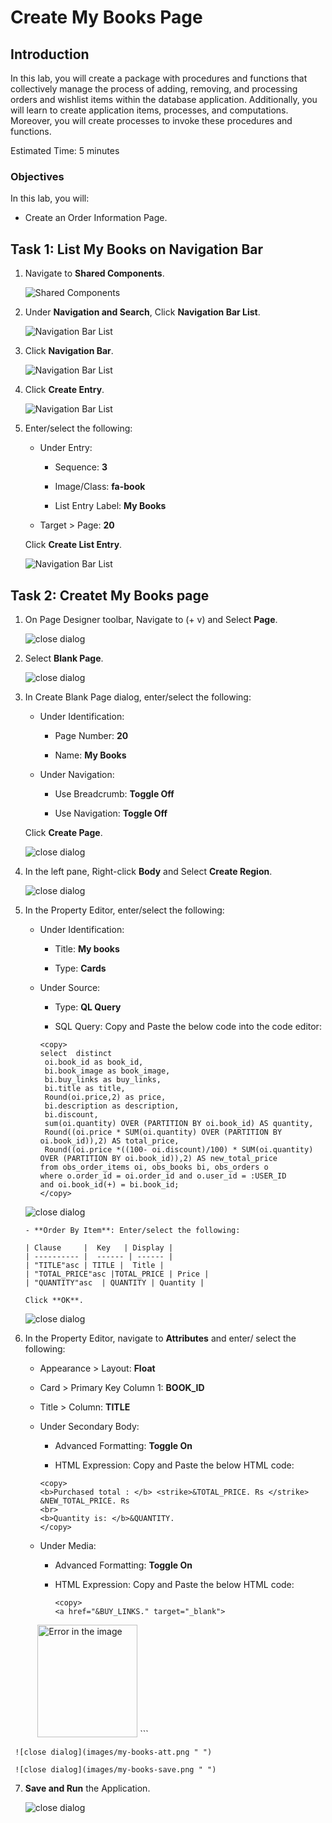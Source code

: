 # Create My Books Page

## Introduction
In this lab, you will create a package with procedures and functions that collectively manage the process of adding, removing, and processing orders and wishlist items within the database application. Additionally, you will learn to create application items, processes, and computations. Moreover, you will create processes to invoke these procedures and functions.

Estimated Time: 5 minutes

### Objectives
In this lab, you will:

- Create an Order Information Page.

## Task 1: List My Books on Navigation Bar

1. Navigate to **Shared Components**.

    ![Shared Components](images/sc-3.png " ")

2. Under **Navigation and Search**, Click **Navigation Bar List**.

    ![Navigation Bar List](images/nav-bar-list1.png " ")

3. Click **Navigation Bar**.

    ![Navigation Bar List](images/nav-bar1.png " ")

4. Click **Create Entry**.

    ![Navigation Bar List](images/create-entry1.png " ")

5. Enter/select the following:

    - Under Entry:

       - Sequence: **3**

       - Image/Class: **fa-book**

       - List Entry Label: **My Books**

    - Target > Page: **20**

    Click **Create List Entry**.

    ![Navigation Bar List](images/create-list-entry1.png " ")

## Task 2: Createt My Books page

1. On Page Designer toolbar, Navigate to (+ v) and Select **Page**.

    ![close dialog](images/create-page3.png " ")

2. Select **Blank Page**.

    ![close dialog](images/order-info-blank.png " ")

3. In Create Blank Page dialog, enter/select the following:

    - Under Identification:

        - Page Number: **20**

        - Name: **My Books**

    - Under Navigation:

        - Use Breadcrumb: **Toggle Off**

        - Use Navigation: **Toggle Off**

    Click **Create Page**.

   ![close dialog](images/my-books-page.png " ")

4. In the left pane, Right-click **Body** and Select **Create Region**.

    ![close dialog](images/my-books-region.png " ")

5. In the Property Editor, enter/select the following:

    - Under Identification:

        - Title: **My books**

        - Type: **Cards**

    - Under Source:

        - Type: **QL Query**

        - SQL Query: Copy and Paste the below code into the code editor:

        ```
        <copy>
        select  distinct
         oi.book_id as book_id,
         bi.book_image as book_image,
         bi.buy_links as buy_links,
         bi.title as title,
         Round(oi.price,2) as price,
         bi.description as description,
         bi.discount,
         sum(oi.quantity) OVER (PARTITION BY oi.book_id) AS quantity,
         Round((oi.price * SUM(oi.quantity) OVER (PARTITION BY oi.book_id)),2) AS total_price,
         Round((oi.price *((100- oi.discount)/100) * SUM(oi.quantity) OVER (PARTITION BY oi.book_id)),2) AS new_total_price
       from obs_order_items oi, obs_books bi, obs_orders o
       where o.order_id = oi.order_id and o.user_id = :USER_ID
       and oi.book_id(+) = bi.book_id;
       </copy>
       ```

    ![close dialog](images/my-books-details.png " ")

       - **Order By Item**: Enter/select the following:

       | Clause     |  Key   | Display |
       | ---------- |  ------ | ------ |
       | "TITLE"asc | TITLE |  Title |
       | "TOTAL_PRICE"asc |TOTAL_PRICE | Price |
       | "QUANTITY"asc  | QUANTITY | Quantity |

       Click **OK**.

    ![close dialog](images/order-by-item3.png " ")   

6. In the Property Editor, navigate to **Attributes** and enter/ select the following:

    - Appearance > Layout: **Float**

    - Card > Primary Key Column 1: **BOOK_ID**

    - Title > Column: **TITLE**

    - Under Secondary Body:

        - Advanced Formatting: **Toggle On**

        - HTML Expression: Copy and Paste the below HTML code:
        ```
       <copy>
       <b>Purchased total : </b> <strike>&TOTAL_PRICE. Rs </strike> &NEW_TOTAL_PRICE. Rs
       <br>
       <b>Quantity is: </b>&QUANTITY.
       </copy>
       ```
    - Under Media:

        - Advanced Formatting: **Toggle On**

        - HTML Expression: Copy and Paste the below HTML code:
           ```
           <copy>
           <a href="&BUY_LINKS." target="_blank">
           <img src="&BOOK_IMAGE." width="160rem" height="180   rem" alt="Error in the image">
          </copy>
          ```

     ![close dialog](images/my-books-att.png " ")  

     ![close dialog](images/my-books-save.png " ")        

7. **Save and Run** the Application.

    ![close dialog](images/my-books-review.png " ")  
